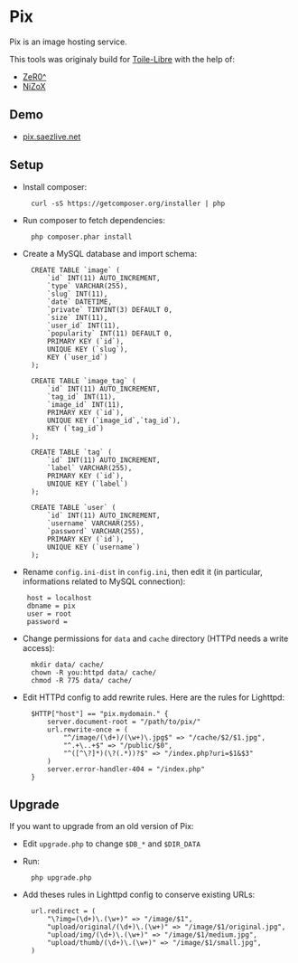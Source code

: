 Pix
===============

Pix is an image hosting service.

This tools was originaly build for [Toile-Libre](http://www.toile-libre.org) with the help of:
* [ZeR0^](zero@toile-libre.org)
* [NiZoX](nizox@alterinet.org) 


Demo
------------------

* [pix.saezlive.net](http://pix.saezlive.net)


Setup
------------------

* Install composer:

        curl -sS https://getcomposer.org/installer | php

* Run composer to fetch dependencies:

        php composer.phar install

* Create a MySQL database and import schema:

        CREATE TABLE `image` (
            `id` INT(11) AUTO_INCREMENT,
            `type` VARCHAR(255),
            `slug` INT(11),
            `date` DATETIME,
            `private` TINYINT(3) DEFAULT 0,
            `size` INT(11),
            `user_id` INT(11),
            `popularity` INT(11) DEFAULT 0,
            PRIMARY KEY (`id`),
            UNIQUE KEY (`slug`),
            KEY (`user_id`)
        );

        CREATE TABLE `image_tag` (
            `id` INT(11) AUTO_INCREMENT,
            `tag_id` INT(11),
            `image_id` INT(11),
            PRIMARY KEY (`id`),
            UNIQUE KEY (`image_id`,`tag_id`),
            KEY (`tag_id`)
        );

        CREATE TABLE `tag` (
            `id` INT(11) AUTO_INCREMENT,
            `label` VARCHAR(255),
            PRIMARY KEY (`id`),
            UNIQUE KEY (`label`)
        );

        CREATE TABLE `user` (
            `id` INT(11) AUTO_INCREMENT,
            `username` VARCHAR(255),
            `password` VARCHAR(255),
            PRIMARY KEY (`id`),
            UNIQUE KEY (`username`)
        );

*  Rename `config.ini-dist` in `config.ini`, then edit it (in particular, informations related to MySQL connection):

        host = localhost
        dbname = pix
        user = root
        password = 

* Change permissions for `data` and `cache` directory (HTTPd needs a write access):

        mkdir data/ cache/
        chown -R you:httpd data/ cache/
        chmod -R 775 data/ cache/


* Edit HTTPd config to add rewrite rules. Here are the rules for Lighttpd:

        $HTTP["host"] == "pix.mydomain." {
            server.document-root = "/path/to/pix/"
            url.rewrite-once = (
                "^/image/(\d+)/(\w+)\.jpg$" => "/cache/$2/$1.jpg",
                "^.+\..+$" => "/public/$0",
                "^([^\?]*)(\?(.*))?$" => "/index.php?uri=$1&$3"
            )
            server.error-handler-404 = "/index.php"
        }


Upgrade
------------------

If you want to upgrade from an old version of Pix:

* Edit `upgrade.php` to change `$DB_*` and `$DIR_DATA`

* Run:

        php upgrade.php

* Add theses rules in Lighttpd config to conserve existing URLs:

        url.redirect = (
            "\?img=(\d+)\.(\w+)" => "/image/$1",
            "upload/original/(\d+)\.(\w+)" => "/image/$1/original.jpg",
            "upload/img/(\d+)\.(\w+)" => "/image/$1/medium.jpg",
            "upload/thumb/(\d+)\.(\w+)" => "/image/$1/small.jpg",
        )
